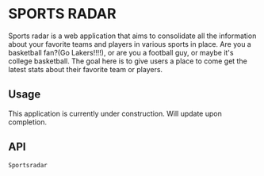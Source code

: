 # SPORTS RADAR
  Sports radar is a web application that aims to consolidate all the information about your favorite teams and players in various sports in place. Are you a basketball fan?(Go Lakers!!!!), or are you a football guy, or maybe it's college basketball. The goal here is to give users a place to come get the latest stats about their favorite team or players.


## Usage
This application is currently under construction. Will update upon completion.


## API
```Sportsradar```
